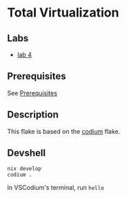 # Total Virtualization

## Labs

- [lab 4](./lab4/README.md)

## Prerequisites

See [Prerequisites](https://github.com/deemp/flakes#prerequisites)

## Description

This flake is based on the [codium](https://github.com/deemp/flakes/blob/main/codium/README.md) flake.

## Devshell

```console
nix develop
codium .
```

In VSCodium's terminal, run `hello`
